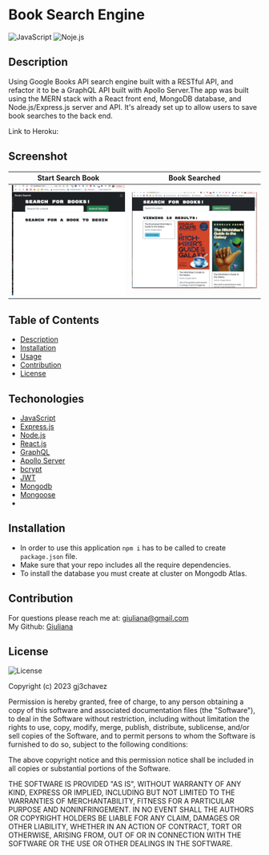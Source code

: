 # Book Search Engine
![JavaScript](https://img.shields.io/badge/-JavaScript-yellow)  ![Noje.js](https://img.shields.io/badge/-node.js-brightgreen)  


## Description
   Using Google Books API search engine built with a RESTful API, and refactor it to be a GraphQL API built with Apollo Server.The app was built using the MERN stack with a React front end, MongoDB database, and Node.js/Express.js server and API. It's already set up to allow users to save book searches to the back end.

   Link to Heroku: 
   

## Screenshot
| Start Search Book |    Book Searched   |
|-------------------|--------------------|
![Book-Search-Engine](/images/Screenshot%20b-s.png)|![Book-Search-Engine](/images/Screenshot-2.png)|



## Table of Contents
  - [Description](#Description)
  - [Installation](#Installation)
  - [Usage](#Usage)
  - [Contribution](#Contribution)
  - [License](#License)
 

## Techonologies

* [JavaScript](https://developer.mozilla.org/en-US/docs/Web/JavaScript)
* [Express.js](https://expressjs.com/)
* [Node.js](https://nodejs.org/en/)
* [React.js](https://react.dev/)
* [GraphQL](https://graphql.org/)
* [Apollo Server](https://www.apollographql.com/docs/apollo-server/)
* [bcrypt](https://www.npmjs.com/package/bcrypt)
* [JWT](https://jwt.io/)
* [Mongodb]()
* [Mongoose]()
* 




## Installation 
* In order to use this application `npm i` has to be called to create `package.json` file.
* Make sure that your repo includes all the require dependencies. 
* To install the database you must create at cluster on Mongodb Atlas.


## Contribution
For questions please reach me at: giuliana@gmail.com <br/>
My Github: [Giuliana](https://github.com/gj3chavez)


## License
  ![License](https://img.shields.io/badge/License%20-MIT-orange)
  
  Copyright (c) 2023 gj3chavez

Permission is hereby granted, free of charge, to any person obtaining a copy
of this software and associated documentation files (the "Software"), to deal
in the Software without restriction, including without limitation the rights
to use, copy, modify, merge, publish, distribute, sublicense, and/or sell
copies of the Software, and to permit persons to whom the Software is
furnished to do so, subject to the following conditions:

The above copyright notice and this permission notice shall be included in all
copies or substantial portions of the Software.

THE SOFTWARE IS PROVIDED "AS IS", WITHOUT WARRANTY OF ANY KIND, EXPRESS OR
IMPLIED, INCLUDING BUT NOT LIMITED TO THE WARRANTIES OF MERCHANTABILITY,
FITNESS FOR A PARTICULAR PURPOSE AND NONINFRINGEMENT. IN NO EVENT SHALL THE
AUTHORS OR COPYRIGHT HOLDERS BE LIABLE FOR ANY CLAIM, DAMAGES OR OTHER
LIABILITY, WHETHER IN AN ACTION OF CONTRACT, TORT OR OTHERWISE, ARISING FROM,
OUT OF OR IN CONNECTION WITH THE SOFTWARE OR THE USE OR OTHER DEALINGS IN THE
SOFTWARE.